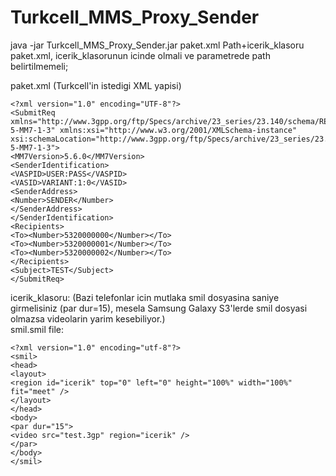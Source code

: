 Turkcell_MMS_Proxy_Sender
=========================

java -jar Turkcell_MMS_Proxy_Sender.jar paket.xml Path+icerik_klasoru<br />
paket.xml, icerik_klasorunun icinde olmali ve parametrede path belirtilmemeli;

paket.xml (Turkcell'in istedigi XML yapisi)<br />
```
<?xml version="1.0" encoding="UTF-8"?>
<SubmitReq xmlns="http://www.3gpp.org/ftp/Specs/archive/23_series/23.140/schema/REL-5-MM7-1-3" xmlns:xsi="http://www.w3.org/2001/XMLSchema-instance" xsi:schemaLocation="http://www.3gpp.org/ftp/Specs/archive/23_series/23.140/schema/REL-5-MM7-1-3">
<MM7Version>5.6.0</MM7Version>
<SenderIdentification>
<VASPID>USER:PASS</VASPID>
<VASID>VARIANT:1:0</VASID>
<SenderAddress>
<Number>SENDER</Number>
</SenderAddress>
</SenderIdentification>
<Recipients>
<To><Number>5320000000</Number></To>
<To><Number>5320000001</Number></To>
<To><Number>5320000002</Number></To>
</Recipients>
<Subject>TEST</Subject>
</SubmitReq>
```
icerik_klasoru: (Bazi telefonlar icin mutlaka smil dosyasina saniye girmelisiniz (par dur=15), mesela Samsung Galaxy S3'lerde smil dosyasi olmazsa videolarin yarim kesebiliyor.)<br />
smil.smil file:<br />
```
<?xml version="1.0" encoding="utf-8"?>
<smil>
<head>
<layout>
<region id="icerik" top="0" left="0" height="100%" width="100%" fit="meet" />
</layout>
</head>
<body>
<par dur="15">
<video src="test.3gp" region="icerik" />
</par>
</body>
</smil>
```
